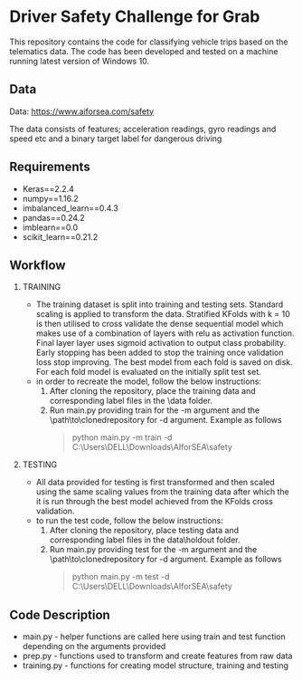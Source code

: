 # Driver Safety Challenge for Grab

This repository contains the code for classifying vehicle trips based on the telematics data.
The code has been developed and tested on a machine running latest version of Windows 10.

## Data
Data: https://www.aiforsea.com/safety

The data consists of features; acceleration readings, gyro readings and speed etc and a binary target label for dangerous driving

## Requirements
* Keras==2.2.4
* numpy==1.16.2
* imbalanced_learn==0.4.3
* pandas==0.24.2
* imblearn==0.0
* scikit_learn==0.21.2

## Workflow
1. TRAINING
      
    - The training dataset is split into training and testing sets. Standard scaling is applied to transform the data. Stratified KFolds with k = 10 is then utilised to cross validate the dense sequential model which makes use of a combination of layers with relu as activation function. Final layer layer uses sigmoid activation to output class probability. Early stopping has been added to stop the training once validation loss stop improving. The best model from each fold is saved on disk. For each fold model is evaluated on the initially split test set. 
    - in order to recreate the model, follow the below instructions:
      1. After cloning the repository, place the training data and corresponding label files in the \\data folder.
      2. Run main.py providing train for the -m argument and the \\path\\to\\clonedrepository for -d argument. Example as follows
          > python main.py -m train -d C:\Users\DELL\Downloads\AIforSEA\safety
2. TESTING

    - All data provided for testing is first transformed and then scaled using the same scaling values from the training data after which the it is run through the best model achieved from the KFolds cross validation.
    - to run the test code, follow the below instructions:
      1. After cloning the repository, place testing data and corresponding label files in the data\\holdout folder.
      2. Run main.py providing test for the -m argument and the \\path\\to\\clonedrepository for -d argument. Example as follows
          > python main.py -m test -d C:\Users\DELL\Downloads\AIforSEA\safety

## Code Description
- main.py - helper functions are called here using train and test function depending on the arguments provided
- prep.py - functions used to transform and create features from raw data 
- training.py - functions for creating model structure, training and testing
